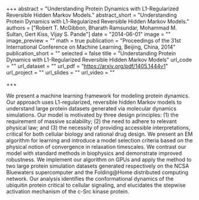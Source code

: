 +++
abstract  = "Understanding Protein Dynamics with L1-Regularized Reversible Hidden Markov Models."
abstract_short = "Understanding Protein Dynamics with L1-Regularized Reversible Hidden Markov Models."
authors = ["Robert T. McGibbon, Bharath Ramsundar, Mohammad M. Sultan, Gert Kiss, Vijay S. Pande"]
date = "2014-06-01"
image = ""
image_preview = ""
math = true
publication = "Proceedings of the 31st International Conference on Machine Learning, Beijing, China, 2014"
publication_short = ""
selected = false
title = "Understanding Protein Dynamics with L1-Regularized Reversible Hidden Markov Models"
url_code = ""
url_dataset = ""
url_pdf = "https://arxiv.org/pdf/1405.1444v1"
url_project = ""
url_slides = ""
url_video = ""

+++

We present a machine learning framework for modeling protein dynamics. Our approach uses L1-regularized, reversible
hidden Markov models to understand large protein datasets generated via molecular dynamics simulations. Our model is
motivated by three design principles: (1) the requirement of massive scalability; (2) the need to adhere to relevant physical law; and (3) the necessity of providing accessible interpretations, critical
for both cellular biology and rational drug design. We present an EM algorithm for learning and introduce a model
selection criteria based on the physical notion of convergence in relaxation timescales. We contrast our model with
standard methods in biophysics and demonstrate improved robustness. We implement our algorithm on GPUs and apply
the method to two large protein simulation datasets generated respectively on the NCSA Bluewaters supercomputer
and the Folding@Home distributed computing network. Our analysis identifies the conformational dynamics of the
ubiquitin protein critical to cellular signaling, and elucidates the stepwise activation mechanism of the c-Src
kinase protein.